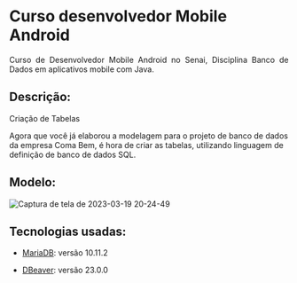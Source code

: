# Curso desenvolvedor Mobile Android

<p align="justify">
    Curso de Desenvolvedor Mobile Android no Senai, Disciplina Banco de Dados em aplicativos mobile com Java.
</p>

## Descrição:
<p align="justify"> Criação de Tabelas
 
Agora que você já elaborou a modelagem para o projeto de banco de dados da empresa Coma Bem, é hora de criar as tabelas, utilizando linguagem de definição de banco de dados SQL. 
</p>

## Modelo:

![Captura de tela de 2023-03-19 20-24-49](https://user-images.githubusercontent.com/21234981/226217308-7ad15c3e-1988-421f-9e17-d736423b2421.png)

## Tecnologias usadas:

- [MariaDB](https://mariadb.org/download/?t=mariadb&p=mariadb&r=10.11.2&os=Linux&cpu=x86_64&pkg=tar_gz&i=systemd&m=fder): versão 10.11.2

- [DBeaver](https://dbeaver.io/): versão 23.0.0